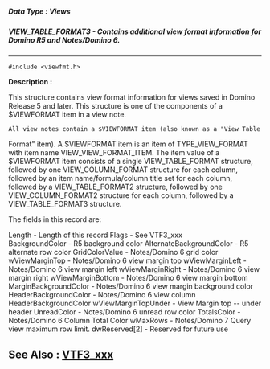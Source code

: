 ##### Data Type : Views
##### VIEW_TABLE_FORMAT3 - Contains additional view format information for Domino R5 and Notes/Domino 6.
---
```
#include <viewfmt.h>
```
**Description :**

This structure contains view format information for views saved in Domino 
Release 5 and later. This structure is one of the components of a $VIEWFORMAT 
item in a view note. 

	All view notes contain a $VIEWFORMAT item (also known as a "View Table 
Format" item).  A $VIEWFORMAT item is an item of TYPE_VIEW_FORMAT with item 
name VIEW_VIEW_FORMAT_ITEM. The item value of a $VIEWFORMAT item consists of a 
single VIEW_TABLE_FORMAT structure, followed by one VIEW_COLUMN_FORMAT 
structure for each column, followed by an item name/formula/column title set 
for each column, followed by a VIEW_TABLE_FORMAT2 structure, followed by one 
VIEW_COLUMN_FORMAT2 structure for each column, followed by a VIEW_TABLE_FORMAT3 
structure.

The fields in this record are:

Length - Length of this record
    Flags - See VTF3_xxx                 
BackgroundColor - R5 background color
AlternateBackgroundColor - R5 alternate row color
GridColorValue - Notes/Domino 6 grid color
	wViewMarginTop - Notes/Domino 6 view margin top
wViewMarginLeft - Notes/Domino 6 view margin left
wViewMarginRight - Notes/Domino 6 view margin right
wViewMarginBottom - Notes/Domino 6 view margin bottom
MarginBackgroundColor - Notes/Domino 6 view margin background color 
HeaderBackgroundColor - Notes/Domino 6 view column HeaderBackgroundColor 
wViewMarginTopUnder - View Margin top -- under header 
UnreadColor -  Notes/Domino 6 unread row color 
TotalsColor - Notes/Domino 6 Column Total Color 
        wMaxRows - Notes/Domino 7 Query view maximum row limit.
dwReserved[2] - Reserved for future use 

**See Also :**
[VTF3_xxx](/domino-c-api-docs/reference/Symb/VTF3_xxx)
---
